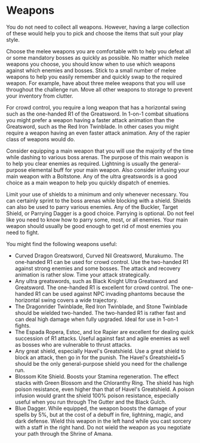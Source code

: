 # Weapons

You do not need to collect all weapons. However, having a large collection of
these would help you to pick and choose the items that suit your play style.

Choose the melee weapons you are comfortable with to help you defeat all or some
mandatory bosses as quickly as possible. No matter which melee weapons you
choose, you should know when to use which weapons against which enemies and
bosses. Stick to a small number of melee weapons to help you easily remember and
quickly swap to the required weapon. For example, have about three melee weapons
that you will use throughout the challenge run. Move all other weapons to
storage to prevent your inventory from clutter.

For crowd control, you require a long weapon that has a horizontal swing such as
the one-handed R1 of the Greatsword. In 1-on-1 combat situations you might
prefer a weapon having a faster attack animation than the Greatsword, such as
the Red Iron Twinblade. In other cases you might require a weapon having an even
faster attack animation. Any of the rapier class of weapons would do.

Consider equipping a main weapon that you will use the majority of the time
while dashing to various boss arenas. The purpose of this main weapon is to help
you clear enemies as required. Lightning is usually the general-purpose
elemental buff for your main weapon. Also consider infusing your main weapon
with a Boltstone. Any of the ultra greatswords is a good choice as a main weapon
to help you quickly dispatch of enemies.

Limit your use of shields to a minimum and only whenever necessary. You can
certainly sprint to the boss arenas while blocking with a shield. Shields can
also be used to parry various enemies. Any of the Buckler, Target Shield, or
Parrying Dagger is a good choice. Parrying is optional. Do not feel like you
need to know how to parry some, most, or all enemies. Your main weapon should
usually be good enough to get rid of most enemies you need to fight.

You might find the following weapons useful:

-   Curved Dragon Greatsword, Curved Nil Greatsword, Murakumo. The one-handed R1
    can be used for crowd control. Use the two-handed R1 against strong enemies
    and some bosses. The attack and recovery animation is rather slow. Time your
    attack strategically.
-   Any ultra greatswords, such as Black Knight Ultra Greatsword and Greatsword.
    The one-handed R1 is excellent for crowd control. The one-handed R1 can be
    used against NPC invading phantoms because the horizontal swing covers a
    wide trajectory.
-   The Dragonrider Twinblade, Red Iron Twinblade, and Stone Twinblade should be
    wielded two-handed. The two-handed R1 is rather fast and can deal high
    damage when fully upgraded. Ideal for use in 1-on-1 fights.
-   The Espada Ropera, Estoc, and Ice Rapier are excellent for dealing quick
    succession of R1 attacks. Useful against fast and agile enemies as well as
    bosses who are vulnerable to thrust attacks.
-   Any great shield, especially Havel's Greatshield. Use a great shield to
    block an attack, then go in for the punish. The Havel's Greatshield+5 should
    be the only general-purpose shield you need for the challenge run.
-   Blossom Kite Shield. Boosts your Stamina regeneration. The effect stacks
    with Green Blossom and the Chloranthy Ring. The shield has high poison
    resistance, even higher than that of Havel's Greatshield. A poison infusion
    would grant the shield 100% poison resistance, especially useful when you
    run through The Gutter and the Black Gulch.
-   Blue Dagger. While equipped, the weapon boosts the damage of your spells by
    5%, but at the cost of a debuff in fire, lightning, magic, and dark defense.
    Wield this weapon in the left hand while you cast sorcery with a staff in
    the right hand. Do not wield the weapon as you negotiate your path through
    the Shrine of Amana.
